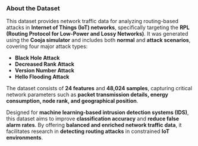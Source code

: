 ### About the Dataset

This dataset provides network traffic data for analyzing routing-based attacks in **Internet of Things (IoT) networks**, specifically targeting the **RPL (Routing Protocol for Low-Power and Lossy Networks)**. It was generated using the **Cooja simulator** and includes both **normal** and **attack scenarios**, covering four major attack types:

- **Black Hole Attack**  
- **Decreased Rank Attack**  
- **Version Number Attack**  
- **Hello Flooding Attack**  

The dataset consists of **24 features** and **48,024 samples**, capturing critical network parameters such as **packet transmission details, energy consumption, node rank, and geographical position**.

Designed for **machine learning-based intrusion detection systems (IDS)**, this dataset aims to improve **classification accuracy** and **reduce false alarm rates**. By offering **balanced and enriched network traffic data**, it facilitates research in **detecting routing attacks** in constrained **IoT environments**.
